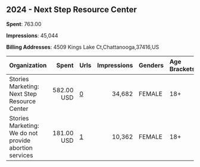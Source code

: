 ## 2024 - Next Step Resource Center 
**Spent**: 763.00

**Impressions**: 45,044

**Billing Addresses**: 4509 Kings Lake Ct,Chattanooga,37416,US

|Organization|Spent|Urls|Impressions|Genders|Age Brackets|Country Codes|
|:---|---:|:---|---:|:---|:---|:---|
|Stories Marketing: Next Step Resource Center|582.00 USD|[0](https://www.snap.com/political-ads/asset/85536d4cd56bac514f2bb78030fe78972fab21dbc35482e1a23dbce90f807a8d?mediaType=mp4)|34,682|FEMALE|18+|united states|
|Stories Marketing: We do not provide abortion services|181.00 USD|[1](https://www.snap.com/political-ads/asset/3d978a89ba69bddc20172c7452536e5438fb60bba50043d1d9d42c102b0678d7?mediaType=mp4)|10,362|FEMALE|18+|united states|
